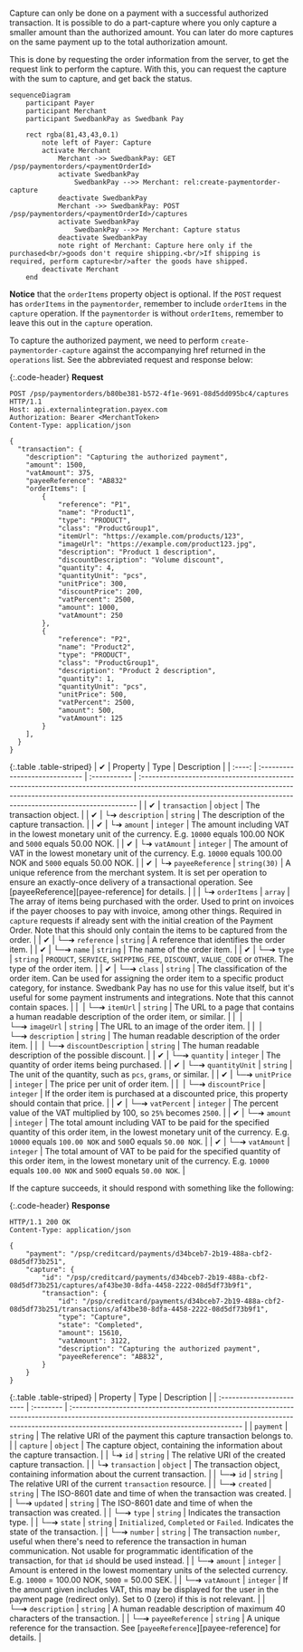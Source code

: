 Capture can only be done on a payment with a successful authorized transaction.
It is possible to do a part-capture where you only capture a smaller amount
than the authorized amount. You can later do more captures on the same payment
up to the total authorization amount.

This is done by requesting the order information from the server, to get the
request link to perform the capture. With this, you can request the capture
with the sum to capture, and get back the status.

```mermaid
sequenceDiagram
    participant Payer
    participant Merchant
    participant SwedbankPay as Swedbank Pay

    rect rgba(81,43,43,0.1)
        note left of Payer: Capture
        activate Merchant
            Merchant ->> SwedbankPay: GET /psp/paymentorders/<paymentOrderId>
            activate SwedbankPay
                SwedbankPay -->> Merchant: rel:create-paymentorder-capture
            deactivate SwedbankPay
            Merchant ->> SwedbankPay: POST /psp/paymentorders/<paymentOrderId>/captures
            activate SwedbankPay
                SwedbankPay -->> Merchant: Capture status
            deactivate SwedbankPay
            note right of Merchant: Capture here only if the purchased<br/>goods don't require shipping.<br/>If shipping is required, perform capture<br/>after the goods have shipped.
        deactivate Merchant
    end
```

**Notice** that the `orderItems` property object is optional. If the `POST`
request has `orderItems` in the `paymentorder`, remember to include `orderItems`
in the `capture` operation. If the `paymentorder` is without `orderItems`,
remember to leave this out in the `capture` operation.

To capture the authorized payment, we need to perform
`create-paymentorder-capture` against the accompanying href returned in the
`operations` list. See the abbreviated request and response below:

{:.code-header}
**Request**

```http
POST /psp/paymentorders/b80be381-b572-4f1e-9691-08d5dd095bc4/captures HTTP/1.1
Host: api.externalintegration.payex.com
Authorization: Bearer <MerchantToken>
Content-Type: application/json

{
  "transaction": {
    "description": "Capturing the authorized payment",
    "amount": 1500,
    "vatAmount": 375,
    "payeeReference": "AB832"
    "orderItems": [
        {
            "reference": "P1",
            "name": "Product1",
            "type": "PRODUCT",
            "class": "ProductGroup1",
            "itemUrl": "https://example.com/products/123",
            "imageUrl": "https://example.com/product123.jpg",
            "description": "Product 1 description",
            "discountDescription": "Volume discount",
            "quantity": 4,
            "quantityUnit": "pcs",
            "unitPrice": 300,
            "discountPrice": 200,
            "vatPercent": 2500,
            "amount": 1000,
            "vatAmount": 250
        },
        {
            "reference": "P2",
            "name": "Product2",
            "type": "PRODUCT",
            "class": "ProductGroup1",
            "description": "Product 2 description",
            "quantity": 1,
            "quantityUnit": "pcs",
            "unitPrice": 500,
            "vatPercent": 2500,
            "amount": 500,
            "vatAmount": 125
        }
    ],
  }
}
```

{:.table .table-striped}
| ✔︎︎︎︎︎ | Property                       | Type         | Description                                                                                                                                                                                                                                |
| :----: | :----------------------------- | :----------- | :----------------------------------------------------------------------------------------------------------------------------------------------------------------------------------------------------------------------------------------- |
| ✔︎︎︎︎︎ | `transaction`                  | `object`     | The transaction object.                                                                                                                                                                                                                    |
| ✔︎︎︎︎︎ | └➔&nbsp;`description`          | `string`     | The description of the capture transaction.                                                                                                                                                                                                |
| ✔︎︎︎︎︎ | └➔&nbsp;`amount`               | `integer`    | The amount including VAT in the lowest monetary unit of the currency. E.g. `10000` equals 100.00 NOK and `5000` equals 50.00 NOK.                                                                                                          |
| ✔︎︎︎︎︎ | └➔&nbsp;`vatAmount`            | `integer`    | The amount of VAT in the lowest monetary unit of the currency. E.g. `10000` equals 100.00 NOK and `5000` equals 50.00 NOK.                                                                                                                 |
| ✔︎︎︎︎︎ | └➔&nbsp;`payeeReference`       | `string(30)` | A unique reference from the merchant system. It is set per operation to ensure an exactly-once delivery of a transactional operation. See [payeeReference][payee-reference] for details.                                                   |
|        | └➔&nbsp;`orderItems`           | `array`      | The array of items being purchased with the order. Used to print on invoices if the payer chooses to pay with invoice, among other things. Required in `capture` requests if already sent with the initial creation of the Payment Order. Note that this should only contain the items to be captured from the order.  |
| ✔︎︎︎︎︎ | └─➔&nbsp;`reference`           | `string`     | A reference that identifies the order item.                                                                                                                                                                                                |
| ✔︎︎︎︎︎ | └─➔&nbsp;`name`                | `string`     | The name of the order item.                                                                                                                                                                                                                |
| ✔︎︎︎︎︎ | └─➔&nbsp;`type`                | `string`     | `PRODUCT`, `SERVICE`, `SHIPPING_FEE`, `DISCOUNT`, `VALUE_CODE` or `OTHER`. The type of the order item.                                                                                                                                     |
| ✔︎︎︎︎︎ | └─➔&nbsp;`class`               | `string`     | The classification of the order item. Can be used for assigning the order item to a specific product category, for instance. Swedbank Pay has no use for this value itself, but it's useful for some payment instruments and integrations. Note that this cannot contain spaces. |
|  ︎︎︎   | └─➔&nbsp;`itemUrl`             | `string`     | The URL to a page that contains a human readable description of the order item, or similar.                                                                                                                                                |
|  ︎︎︎   | └─➔&nbsp;`imageUrl`            | `string`     | The URL to an image of the order item.                                                                                                                                                                                                     |
|  ︎︎︎   | └─➔&nbsp;`description`         | `string`     | The human readable description of the order item.                                                                                                                                                                                          |
|  ︎︎︎   | └─➔&nbsp;`discountDescription` | `string`     | The human readable description of the possible discount.                                                                                                                                                                                   |
| ✔︎︎︎︎︎ | └─➔&nbsp;`quantity`            | `integer`    | The quantity of order items being purchased.                                                                                                                                                                                               |
| ✔︎︎︎︎︎ | └─➔&nbsp;`quantityUnit`        | `string`     | The unit of the quantity, such as `pcs`, `grams`, or similar.                                                                                                                                                                              |
| ✔︎︎︎︎︎ | └─➔&nbsp;`unitPrice`           | `integer`    | The price per unit of order item.                                                                                                                                                                                                          |
|  ︎︎︎   | └─➔&nbsp;`discountPrice`       | `integer`    | If the order item is purchased at a discounted price, this property should contain that price.                                                                                                                                             |
| ✔︎︎︎︎︎ | └─➔&nbsp;`vatPercent`          | `integer`    | The percent value of the VAT multiplied by 100, so `25%` becomes `2500`.                                                                                                                                                                   |
| ✔︎︎︎︎︎ | └─➔&nbsp;`amount`              | `integer`    | The total amount including VAT to be paid for the specified quantity of this order item, in the lowest monetary unit of the currency. E.g. `10000` equals `100.00 NOK` and `500`0 equals `50.00 NOK`.                                      |
| ✔︎︎︎︎︎ | └─➔&nbsp;`vatAmount`           | `integer`    | The total amount of VAT to be paid for the specified quantity of this order item, in the lowest monetary unit of the currency. E.g. `10000` equals `100.00 NOK` and `500`0 equals `50.00 NOK`.                                             |

If the capture succeeds, it should respond with something like the following:

{:.code-header}
**Response**

```http
HTTP/1.1 200 OK
Content-Type: application/json

{
    "payment": "/psp/creditcard/payments/d34bceb7-2b19-488a-cbf2-08d5df73b251",
    "capture": {
        "id": "/psp/creditcard/payments/d34bceb7-2b19-488a-cbf2-08d5df73b251/captures/af43be30-8dfa-4458-2222-08d5df73b9f1",
        "transaction": {
            "id": "/psp/creditcard/payments/d34bceb7-2b19-488a-cbf2-08d5df73b251/transactions/af43be30-8dfa-4458-2222-08d5df73b9f1",
            "type": "Capture",
            "state": "Completed",
            "amount": 15610,
            "vatAmount": 3122,
            "description": "Capturing the authorized payment",
            "payeeReference": "AB832",
        }
    }
}
```

{:.table .table-striped}
| Property                  | Type      | Description                                                                                                                                                                                                  |
| :------------------------ | :-------- | :----------------------------------------------------------------------------------------------------------------------------------------------------------------------------------------------------------- |
| `payment`                 | `string`  | The relative URI of the payment this capture transaction belongs to.                                                                                                                                         |
| `capture`                 | `object`  | The capture object, containing the information about the capture transaction.                                                                                                                                |
| └➔&nbsp;`id`              | `string`  | The relative URI of the created capture transaction.                                                                                                                                                         |
| └➔&nbsp;`transaction`     | `object`  | The transaction object, containing information about the current transaction.                                                                                                                                |
| └─➔&nbsp;`id`             | `string`  | The relative URI of the current `transaction` resource.                                                                                                                                                      |
| └─➔&nbsp;`created`        | `string`  | The ISO-8601 date and time of when the transaction was created.                                                                                                                                              |
| └─➔&nbsp;`updated`        | `string`  | The ISO-8601 date and time of when the transaction was created.                                                                                                                                              |
| └─➔&nbsp;`type`           | `string`  | Indicates the transaction type.                                                                                                                                                                              |
| └─➔&nbsp;`state`          | `string`  | `Initialized`, `Completed` or `Failed`. Indicates the state of the transaction.                                                                                                                              |
| └─➔&nbsp;`number`         | `string`  | The transaction `number`, useful when there's need to reference the transaction in human communication. Not usable for programmatic identification of the transaction, for that `id` should be used instead. |
| └─➔&nbsp;`amount`         | `integer` | Amount is entered in the lowest momentary units of the selected currency. E.g. `10000` = 100.00 NOK, `5000` = 50.00 SEK.                                                                                     |
| └─➔&nbsp;`vatAmount`      | `integer` | If the amount given includes VAT, this may be displayed for the user in the payment page (redirect only). Set to 0 (zero) if this is not relevant.                                                           |
| └─➔&nbsp;`description`    | `string`  | A human readable description of maximum 40 characters of the transaction.                                                                                                                                    |
| └─➔&nbsp;`payeeReference` | `string`  | A unique reference for the transaction. See [`payeeReference`][payee-reference] for details.                                                                                                                 |
